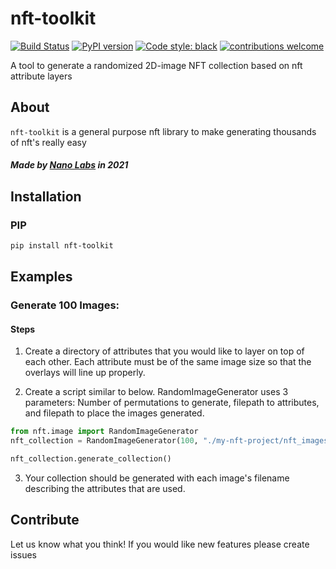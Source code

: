 # nft-toolkit

[![Build Status](https://circleci.com/gh/nanolaboratory/nft-toolkit/tree/main.svg?style=svg&circle-token=0aeb36b89a70ba3a1791586fce15947b7e3c7179)](https://circleci.com/gh/nanolaboratory/nft-toolkit/tree/main)
[![PyPI version](https://badge.fury.io/py/nft-toolkit.svg)](https://badge.fury.io/py/nft-toolkit)
[![Code style: black](https://img.shields.io/badge/code%20style-black-000000.svg)](https://github.com/psf/black)
[![contributions welcome](https://img.shields.io/badge/contributions-welcome-brightgreen.svg?style=flat)](https://github.com/nanolaboratory/nft-toolkit/issues)

A tool to generate a randomized 2D-image NFT collection based on nft attribute layers

## About

`nft-toolkit` is a general purpose nft library to make generating thousands of nft's really easy

##### Made by <a href="https://nanolabs.dev">Nano Labs<a> in 2021

## Installation

### PIP

```bash
pip install nft-toolkit
```

## Examples

### Generate 100 Images:

#### Steps
1. Create a directory of attributes that you would like to layer on top of each other. Each attribute must be of the same image size so that the overlays will line up properly.

2. Create a script similar to below. RandomImageGenerator uses 3 parameters: Number of permutations to generate, filepath to attributes, and filepath to place the images generated.

```python
from nft.image import RandomImageGenerator
nft_collection = RandomImageGenerator(100, "./my-nft-project/nft_images", "./my-nft-project/collection")

nft_collection.generate_collection()
```

3. Your collection should be generated with each image's filename describing the attributes that are used.

## Contribute
Let us know what you think! If you would like new features please create issues 